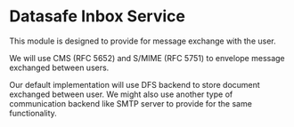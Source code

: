# Datasafe Inbox Service

This module is designed to provide for message exchange with the user.

We will use CMS (RFC 5652) and S/MIME (RFC 5751) to envelope message exchanged between users.

Our default implementation will use DFS backend to store document exchanged between user. We might also use another type of communication backend like SMTP server to provide for the same functionality.